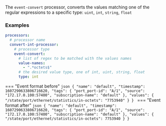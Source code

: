 The `event-convert` processor, converts the values matching one of the regular expressions to a specific type: `uint`, `int`, `string`, `float`

### Examples

```yaml
processors:
  # processor name
  convert-int-processor:
    # processor type
    event-convert:
      # list of regex to be matched with the values names
      value-names: 
        - ".*octets$"
      # the desired value type, one of int, uint, string, float
      type: int 
```

=== "Event format before"
    ```json
    {
      "name": "default",
      "timestamp": 1607290633806716620,
      "tags": {
        "port_port-id": "A/1",
        "source": "172.17.0.100:57400",
        "subscription-name": "default"
      },
      "values": {
        "/state/port/ethernet/statistics/in-octets": "7753940"
      }
    }
    ```
=== "Event format after"
    ```json
    {
      "name": "default",
      "timestamp": 1607290633806716620,
      "tags": {
        "port_port-id": "A/1",
        "source": "172.17.0.100:57400",
        "subscription-name": "default"
      },
      "values": {
        "/state/port/ethernet/statistics/in-octets": 7753940
      }
    }
    ```